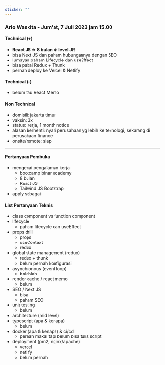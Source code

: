 ```yaml
---
sticker: ""
---
```

### Ario Waskita - Jum'at, 7 Juli 2023 jam 15.00

#### Technical (+) 

- **React JS => 8 bulan => level JR** 
- bisa Next JS dan paham hubungannya dengan SEO
- lumayan paham Lifecycle dan useEffect
- bisa pakai Redux + Thunk
- pernah deploy ke Vercel & Netlify

#### Technical (-)

- belum tau React Memo

#### Non Technical  

- domisili: jakarta timur
- vaksin: 3x
- status: kerja, 1 month notice
- alasan berhenti: nyari perusahaan yg lebih ke teknologi, sekarang di perusahaan finance
- onsite/remote: siap

---

#### Pertanyaan Pembuka

- mengenai pengalaman kerja  
	- bootcamp binar academy
	- 8 bulan 
	- React JS
	- Tailwind JS Bootstrap
- apply sebagai


#### List Pertanyaan Teknis

- class component vs function component  
- lifecycle 
	- paham lifecycle dan useEffect
- props drill  
	- props
	- useContext
	- redux
- global state management (redux) 
	- redux + thunk
	- belum pernah konfigurasi
- asynchronous (event loop)  
	- bolehlah
- render cache / react memo  
	- belum
- SEO / Next JS  
	- bisa
	- paham SEO
- unit testing  
	- belum
- architecture (mid level)  
- typescript (apa & kenapa)  
	- belum
- docker (apa & kenapa) & ci/cd  
	- pernah makai tapi belum bisa tulis script
- deployment (pm2, nginx/apache)  
	- vercel
	- netlify
	- belum pernah